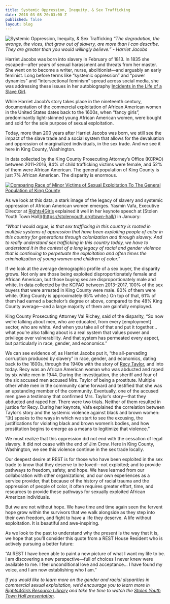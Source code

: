 ```yaml
---
title: Systemic Oppression, Inequity, & Sex Trafficking
date: 2018-03-08 20:03:00 Z
published: false
layout: blog
---
```


![Systemic Oppression, Inequity, & Sex Trafficking](/uploads/REST_blog_oppression-inequity-sex-trafficking_800.jpg)
*“The degradation, the wrongs, the vices, that grow out of slavery, are more than I can describe. They are greater than you would willingly believe.” - Harriet Jacobs*

Harriet Jacobs was born into slavery in February of 1813. In 1835 she escaped—after years of sexual harassment and threats from her master. She went on to become a writer, nurse, abolitionist—and arguably an early feminist. Long before terms like “systemic oppression” and “power dynamics” and “intersectional feminism” spread across social media, she was addressing these issues in her autobiography [Incidents in the Life of a Slave Girl](https://smile.amazon.com/Incidents-Life-Slave-Girl-AmazonClassics-ebook/dp/B0769T1ZVC/). 

While Harriet Jacob’s story takes place in the nineteenth century, documentation of the commercial exploitation of African American women in the United States dates back to the 1600s, when “fancy girls”, predominantly light-skinned young African American women, were bought and sold for the sole purpose of sexual exploitation. 

Today, more than 200 years after Harriet Jacobs was born, we still see the impact of the slave trade and a social system that allows for the devaluation and oppression of marginalized individuals, in the sex trade. And we see it here in King County, Washington. 

In data collected by the King County Prosecuting Attorney’s Office (KCPAO) between 2011–2016, 84% of child trafficking victims were female, and 52% of them were African American. The general population of King County is just 7% African American. The disparity is enormous. 

[![Comparing Race of Minor Victims of Sexual Exploitation To The General Population of King County](/uploads/REST_blog_oppression-inequity-sex-trafficking_graph_800.png)](http://endingexploitation.com/exploitation.html) 

As we look at this data, a stark image of the legacy of slavery and systemic oppression of African American women emerges. Yasmin Vafa, Executive Director at [Rights4Girls](http://rights4girls.org/) explained it well in her keynote speech at [Stolen Youth Town Hall]((https://stolenyouth.org/town-hall/) in January: 

*“What I would argue, is that sex trafficking in this country is rooted in multiple systems of oppression that have been exploiting people of color in this country for generations through colonization and through slavery. And to really understand sex trafficking in this country today, we have to understand it in the context of a long legacy of racial and gender violence that is continuing to perpetuate the exploitation and often times the criminalization of young women and children of color.”*

If we look at the average demographic profile of a sex buyer, the disparity grows. Not only are those being exploited disproportionately female and African American, but those buying sex are disproportionately male and white. In data collected by the KCPAO between 2013–2017, 100% of the sex buyers that were arrested in King County were male. 80% of them were white. (King County is approximately 65% white.) On top of that, 61% of them had earned a bachelor’s degree or above, compared to the 48% King County average—and a large majority of them are gainfully employed. 

King County Prosecuting Attorney Val Richey, said of the disparity, “So now we’re talking about men, who are educated, from every [employment] sector, who are white. And when you take all of that and put it together… what you’re also talking about is a real system that values power and privilege over vulnerability. And that system has permeated every aspect, but particularly in race, gender, and economics.”

We can see evidence of, as Harriet Jacobs put it, “the all-pervading corruption produced by slavery” in race, gender, and economics, dating back to the 1600s, through the 1940s with the story of [Recy Taylor](https://en.wikipedia.org/wiki/Recy_Taylor#Assault), and into today. Recy was an African American woman who was abducted and raped by six white men in 1944. During the investigation, the sheriff and four of the six accused men accused Mrs. Taylor of being a prostitute. Multiple other white men in the community came forward and testified that she was an upstanding member of the community. Eventually, one of the accused men gave a testimony that confirmed Mrs. Taylor’s story—that they abducted and raped her. There were two trials. Neither of them resulted in justice for Recy. During her keynote, Vafa explained the correlation between Taylor’s story and the systemic violence against black and brown women: “[It] speaks to the ways in which we start to see the excusing, the justifications for violating black and brown women’s bodies, and how prostitution begins to emerge as a means to legitimize that violence.”

We must realize that this oppression did not end with the cessation of legal slavery. It did not cease with the end of Jim Crow. Here in King County, Washington, we see this violence continue in the sex trade locally. 

Our deepest desire at REST is for those who have been exploited in the sex trade to know that they deserve to be loved—not exploited; and to provide pathways to freedom, safety, and hope. We have learned from our collaboration with other organizations, and our own experiences as a service provider, that because of the history of racial trauma and the oppression of people of color, it often requires greater effort, time, and resources to provide these pathways for sexually exploited African American individuals. 

But we are not without hope. We have time and time again seen the fervent hope grow within the survivors that we walk alongside as they step into  their own freedom, and fight to have a life they deserve. A life without exploitation. It is beautiful and awe-inspiring. 

As we look to the past to understand why the present is the way that it is, we hope that you’ll consider this quote from a REST House Resident who is actively pursuing a better future: 

“At REST I have been able to paint a new picture of what I want my life to be. I am discovering a new perspective—full of choices I never knew were available to me. I feel unconditional love and acceptance... I have found my voice, and I am now establishing who I am.”

*If you would like to learn more on the gender and racial disparities in commercial sexual exploitation, we’d encourage you to learn more in [Rights4Girls Resource Library](http://rights4girls.org/resources/) and take the time to watch the [Stolen Youth Town Hall presentation](https://stolenyouth.org/town-hall/).*
